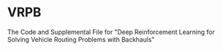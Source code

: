 # VRPB
The Code and Supplemental File for "Deep Reinforcement Learning for Solving Vehicle Routing Problems with Backhauls"
